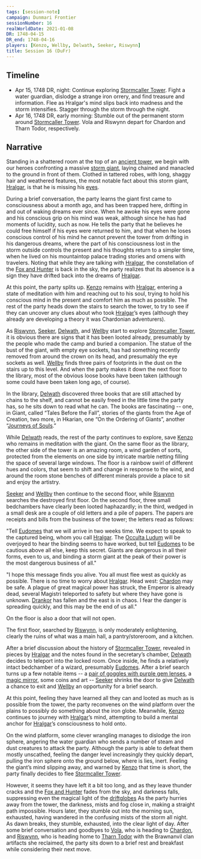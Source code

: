 ```yaml
---
tags: [session-note]
campaign: Dunmari Frontier
sessionNumber: 16
realWorldDate: 2021-01-08
DR: 1748-04-15
DR_end: 1748-04-16
players: [Kenzo, Wellby, Delwath, Seeker, Riswynn]
title: Session 16 (DuFr)
---
```

## Timeline

- Apr 15, 1748 DR, night: Continue exploring [Stormcaller Tower](<../../../gazetteer/greater-dunmar/dunmari-basin/stormcaller-tower.md>). Fight a water guardian, dislodge a strange iron orrery, and find treasure and information. Flee as Hralgar's mind slips back into madness and the storm intensifies. Stagger through the storm through the night. 
- Apr 16, 1748 DR, early morning: Stumble out of the permanent storm around [Stormcaller Tower](<../../../gazetteer/greater-dunmar/dunmari-basin/stormcaller-tower.md>). Vola and Riswynn depart for Chardon and Tharn Todor, respectively. 
## Narrative

Standing in a shattered room at the top of an [ancient tower](<../../../gazetteer/greater-dunmar/dunmari-basin/stormcaller-tower.md>), we begin with our heroes confronting a massive [storm giant](<../../../species/children-of-the-divine/giants.md>), laying chained and manacled to the ground in front of them. Clothed in tattered robes, with long, shaggy hair and weathered features, the most notable fact about this storm giant, [Hralgar](<../../../people/giants/hralgar.md>), is that he is missing his [eyes](<../treasure/treasure-from-stormcaller-tower/hralgar-s-eyes.md>). 

During a brief conversation, the party learns the giant first came to consciousness about a month ago, and has been trapped here, drifting in and out of waking dreams ever since. When he awoke his eyes were gone and his conscious grip on his mind was weak, although since he has had moments of lucidity, such as now. He tells the party that he believes he could free himself if his eyes were returned to him, and that when he loses conscious control of his mind he cannot prevent the tower from drifting in his dangerous dreams, where the part of his consciousness lost in the storm outside controls the present and his thoughts return to a simpler time, when he lived on his mountaintop palace trading stories and omens with travelers. Noting that while they are talking with [Hralgar](<../../../people/giants/hralgar.md>), the constellation of the [Fox and Hunter](<../../../cosmology/gods/demigods/fox-and-hunter.md>) is back in the sky, the party realizes that its absence is a sign they have drifted back into the dreams of [Hralgar](<../../../people/giants/hralgar.md>). 

At this point, the party splits up. [Kenzo](<../../../people/pcs/dunmar-fellowship/kenzo.md>) remains with [Hralgar](<../../../people/giants/hralgar.md>), entering a state of meditation with him and reaching out to his soul, trying to hold his conscious mind in the present and comfort him as much as possible. The rest of the party heads down the stairs to search the tower, to try to see if they can uncover any clues about who took [Hralgar](<../../../people/giants/hralgar.md>)’s eyes (although they already are developing a theory it was Chardonian adventurers).

As [Riswynn](<../../../people/pcs/dunmar-fellowship/riswynn.md>), [Seeker](<../../../people/pcs/dunmar-fellowship/seeker.md>), [Delwath](<../../../people/pcs/dunmar-fellowship/delwath.md>), and [Wellby](<../../../people/pcs/dunmar-fellowship/wellby.md>) start to explore [Stormcaller Tower](<../../../gazetteer/greater-dunmar/dunmari-basin/stormcaller-tower.md>), it is obvious there are signs that it has been looted already, presumably by the people who made the camp and buried a companion. The statue of the bust of the giant, with empty eye sockets, has had something recently removed from around the crown on its head, and presumably the eye sockets as well. [Wellby](<../../../people/pcs/dunmar-fellowship/wellby.md>) finds three pairs of footprints in the dust on the stairs up to this level. And when the party makes it down the next floor to the library, most of the obvious loose books have been taken (although some could have been taken long ago, of course). 

In the library, [Delwath](<../../../people/pcs/dunmar-fellowship/delwath.md>) discovered three books that are still attached by chains to the shelf, and cannot be easily freed in the little time the party has, so he sits down to read what he can. The books are fascinating -- one, in Giant, called “Tales Before the Fall”, stories of the giants from the Age of Creation, two more, in Hkarian, one “On the Ordering of Giants”, another “[Journeys of Souls](<../../../things/books/journeys-of-souls.md>).” 

While [Delwath](<../../../people/pcs/dunmar-fellowship/delwath.md>) reads, the rest of the party continues to explore, save [Kenzo](<../../../people/pcs/dunmar-fellowship/kenzo.md>) who remains in meditation with the giant. On the same floor as the library, the other side of the tower is an amazing room, a wind garden of sorts, protected from the elements on one side by intricate marble netting filling the space of several large windows. The floor is a rainbow swirl of different hues and colors, that seem to shift and change in response to the wind, and around the room stone benches of different minerals provide a place to sit and enjoy the artistry. 

[Seeker](<../../../people/pcs/dunmar-fellowship/seeker.md>) and [Wellby](<../../../people/pcs/dunmar-fellowship/wellby.md>) then continue to the second floor, while [Riswynn](<../../../people/pcs/dunmar-fellowship/riswynn.md>) searches the destroyed first floor. On the second floor, three small bedchambers have clearly been looted haphazardly; in the third, wedged in a small desk are a couple of old letters and a pile of papers. The papers are receipts and bills from the business of the tower; the letters read as follows:

"Tell [Eudomes](<../../../people/historical-figures/eudomes.md>) that we will arrive in two weeks time. We expect to speak to the captured being, whom you call [Hralgar](<../../../people/giants/hralgar.md>). The [Occulta Ludum](<../../../groups/drankorian-societies/occulta-ludum.md>) will be overjoyed to hear the binding seems to have worked, but tell [Eudomes](<../../../people/historical-figures/eudomes.md>) to be cautious above all else, keep this secret. Giants are dangerous in all their forms, even to us, and binding a storm giant at the peak of their power is the most dangerous business of all."

"I hope this message finds you alive. You all must flee west as quickly as possible. There is no time to worry about [Hralgar](<../../../people/giants/hralgar.md>). Head west: [Chardon](<../../../gazetteer/west-coast/chardonian-empire/chardon/chardon.md>) may be safe. A plague of great magical power has struck, the Emperor is already dead, several Magistri teleported to safety but where they have gone is unknown. [Drankor](<../../../history/drankorian-era/drankor.md>) has fallen and the east is in chaos. I fear the danger is spreading quickly, and this may be the end of us all."

On the floor is also a door that will not open.

The first floor, searched by [Riswynn](<../../../people/pcs/dunmar-fellowship/riswynn.md>), is only moderately enlightening, clearly the ruins of what was a main hall, a pantry/storeroom, and a kitchen. 

After a brief discussion about the history of [Stormcaller Tower](<../../../gazetteer/greater-dunmar/dunmari-basin/stormcaller-tower.md>), revealed in pieces by [Hralgar](<../../../people/giants/hralgar.md>) and the notes found in the secretary’s chamber, [Delwath](<../../../people/pcs/dunmar-fellowship/delwath.md>) decides to teleport into the locked room. Once inside, he finds a relatively intact bedchamber of a wizard, presumably [Eudomes](<../../../people/historical-figures/eudomes.md>). After a brief search turns up a few notable items -- a [pair of goggles with purple gem lenses](<../treasure/treasure-from-stormcaller-tower/goggles-of-object-reading.md>), a [magic mirror](<../treasure/treasure-from-stormcaller-tower/the-mirror-of-the-past.md>), some coins and art -- [Seeker](<../../../people/pcs/dunmar-fellowship/seeker.md>) shrinks the door to give [Delwath](<../../../people/pcs/dunmar-fellowship/delwath.md>) a chance to exit and [Wellby](<../../../people/pcs/dunmar-fellowship/wellby.md>) an opportunity for a brief search.

At this point, feeling they have learned all they can and looted as much as is possible from the tower, the party reconvenes on the wind platform over the plains to possibly do something about the iron globe. Meanwhile, [Kenzo](<../../../people/pcs/dunmar-fellowship/kenzo.md>) continues to journey with [Hralgar](<../../../people/giants/hralgar.md>)’s mind, attempting to build a mental anchor for [Hralgar](<../../../people/giants/hralgar.md>)’s consciousness to hold onto. 

On the wind platform, some clever wrangling manages to dislodge the iron sphere, angering the water guardian who sends a number of steam and dust creatures to attack the party. Although the party is able to defeat them mostly unscathed, feeling the danger level increasingly they quickly depart, pulling the iron sphere onto the ground below, where is lies, inert. Feeling the giant’s mind slipping away, and warned by [Kenzo](<../../../people/pcs/dunmar-fellowship/kenzo.md>) that time is short, the party finally decides to flee [Stormcaller Tower](<../../../gazetteer/greater-dunmar/dunmari-basin/stormcaller-tower.md>).

However, it seems they have left it a bit too long, and as they leave thunder cracks and the [Fox and Hunter](<../../../cosmology/gods/demigods/fox-and-hunter.md>) fades from the sky, and darkness falls, suppressing even the magical light of the [driftglobes](<../treasure/treasure-from-raven-s-hold/driftglobe.md>) As the party hurries away from the tower, the darkness, mists and fog close in, making a straight path impossible. Hours later, they stumble out into the morning sun, exhausted, having wandered in the confusing mists of the storm all night. As dawn breaks, they stumble, exhausted, into the clear light of day. After some brief conversation and goodbyes to [Vola](<../../../people/chardonians/vola.md>), who is heading to [Chardon](<../../../gazetteer/west-coast/chardonian-empire/chardon/chardon.md>), and [Riswynn](<../../../people/pcs/dunmar-fellowship/riswynn.md>), who is heading home to [Tharn Todor](<../../../gazetteer/greater-dunmar/realms/nardith/tharn-todor.md>) with the Brawnanvil clan artifacts she reclaimed, the party sits down to a brief rest and breakfast while considering their next move.
